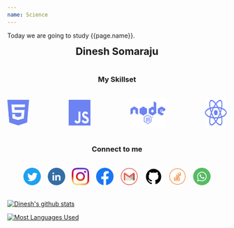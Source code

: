 ```yaml
---
name: Science
---
```

Today we are going to study {{page.name}}.


<div style="font-size: 23px" align="center"><b>Dinesh Somaraju</b></div><br />

<div align="center"><h3>My Skillset</h3></div><br />
<div align="center" style="display: flex; justify-content: space-between;">
	<img width="50px" src="./icons/skills/html.svg">
	&nbsp;&nbsp;&nbsp;
	<img width="50px" src="./icons/skills/js.svg">
	&nbsp;&nbsp;&nbsp;
	<img width="80px" src="./icons/skills/node.svg">
	&nbsp;&nbsp;&nbsp;
	<img width="50px" src="./icons/skills/react.svg">

</div>
<br />
<!-- Hello how are you
<table style="width: 100%">
	<tbody style="width: 100% !important">
		<tr style="width: 100%">
			<td>
				<img width="50px" style="margin: auto" src="./icons/skills/html.svg">
			</td>
			<td>
				<img width="50px" style="margin: auto" src="./icons/skills/js.svg">
			</td>
			<td>
				<img width="80px" style="margin: auto" src="./icons/skills/node.svg">
			</td>
			<td class="rightalign">
				<img width="50px" style="margin: auto" src="./icons/skills/react.svg">
			</td>
		</tr>
	</tbody>
</table> -->

<div align="center"><h3>Connect to me</h3></div><br />

<div align="center">
	<a href="https://twitter.com/DineshSomaraju"><img height="40" width="40" src="https://raw.githubusercontent.com/dinesh99639/dinesh99639/master/icons/twitter.png"></a>&nbsp; &nbsp;
	<a href="https://www.linkedin.com/in/dinesh-somaraju-089b66194/"><img height="40" width="40" src="https://raw.githubusercontent.com/dinesh99639/dinesh99639/master/icons/linkedin.png"></a>&nbsp; &nbsp;
	<a href="https://www.instagram.com/dinesh99639/"><img height="40" width="40" src="https://raw.githubusercontent.com/dinesh99639/dinesh99639/master/icons/instagram.png"></a>&nbsp; &nbsp;
	<a href="https://www.facebook.com/dinesh.somaraju.7"><img height="40" width="40" src="https://raw.githubusercontent.com/dinesh99639/dinesh99639/master/icons/facebook.png"></a>&nbsp; &nbsp;
	<a href="mailto:dinesh99639@gmail.com"><img height="40" width="40" src="https://raw.githubusercontent.com/dinesh99639/dinesh99639/master/icons/gmail.png"></a>&nbsp; &nbsp;
	<a href="https://github.com/dinesh99639"><img height="40" width="40" src="https://raw.githubusercontent.com/dinesh99639/dinesh99639/master/icons/github.png"></a>&nbsp; &nbsp;
	<a href="https://stackoverflow.com/users/13885192/dinesh"><img height="40" width="40" src="https://raw.githubusercontent.com/dinesh99639/dinesh99639/master/icons/stackoverflow.png"></a>&nbsp; &nbsp; 
	<a href="https://api.whatsapp.com/send?phone=+918106313275"><img height="40" width="40" src="https://raw.githubusercontent.com/dinesh99639/dinesh99639/master/icons/whatsapp.png"></a>
</div>

<br>

<!-- 
<table width="100%" cellspacing="0" cellpadding="0" border="0" align="center" bgcolor="#999999">
	<tr>
		<td width="50%">
			<table width="100%" cellspacing="2" cellpadding="0" border="0">
				<tr>
					<td align="center"><b>Education</b></td>
				</tr>
				<tr bgcolor="#fff">
					<td><font size="3"><b>B-Tech - </b>Anil Neerukonda Institute of Technology and Sciences(2017-2021) - (CGPA - 8.69)</font></td>
				</tr>
				<tr bgcolor="#fff">
					<td><font size="3"><b>Intermediate - </b>Narayana Junior College(2015 - 2017) - (Percentage - 97.4%)</font></td>
				</tr>
				<tr bgcolor="#fff">
					<td><font size="3"><b>SSC - </b>Ravindra Bharathi School(2014 - 2015) - (CGPA - 9.3)</font></td>
				</tr>
			</table>
		</td>
		<td width="50%">
			<table width="100%" cellspacing="2" cellpadding="0" border="0">
				<tr>
					<td align="center"><b>Skills</b></td>
				</tr>
				<tr bgcolor="#fff">
					<td><font size="3"><b>Programming Languages - </b>C, C++, Java and Python</font></td>
				</tr>
				<tr bgcolor="#fff">
					<td><font size="3"><b>Web Development - </b>HTML, CSS,  JavaScript, jQuery, AJAX, BootStrap, PHP, MySQL</font></td>
				</tr>
				<tr bgcolor="#fff">
					<td><font size="3"><b>Data Analysis - </b>Machine Learning and Data Science</font></td>
				</tr>
			</table>
		</td>
	</tr>
</table>
-->


[![Dinesh's github stats][statistics]]()
<!-- [![Dinesh's github stats][statistics][statistics]]() -->
[![Most Languages Used][mostUsedLanguages]]()


[statistics]: https://github-readme-stats.vercel.app/api?username=dinesh99639&count_private=true&show_icons=true&line_height=20&custom_title=Github%20Stats

[mostUsedLanguages]: https://github-readme-stats.vercel.app/api/top-langs/?username=dinesh99639&layout=compact

